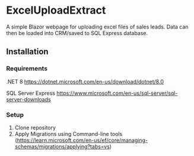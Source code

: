 # ExcelUploadExtract
A simple Blazor webpage for uploading excel files of sales leads. Data can then be loaded into CRM/saved to SQL Express database.

## Installation

### Requirements 
.NET 8
https://dotnet.microsoft.com/en-us/download/dotnet/8.0

SQL Server Express
https://www.microsoft.com/en-us/sql-server/sql-server-downloads

### Setup
1. Clone repository
2. Apply Migrations using Command-line tools (https://learn.microsoft.com/en-us/ef/core/managing-schemas/migrations/applying?tabs=vs)
